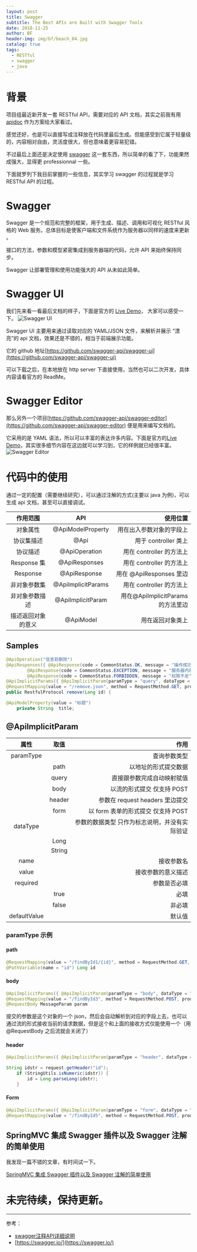 ```yaml
---
layout: post
title: Swagger
subtitle: The Best APIs are Built with Swagger Tools
date: 2018-11-25
author: BF
header-img: img/bf/beach_04.jpg
catalog: true
tags:
  - RESTful
  - swagger
  - java
---
```


# 背景

项目组最近新开发一套 RESTful API，需要对应的 API 文档，其实之前我有用 [apidoc](http://apidocjs.com/) 作为方案给大家看过。

感觉还好，也是可以直接写成注释放在代码里最后生成。但能感受到它属于轻量级的，内容相对自由，灵活度很大，但也意味着更容易犯错。

不过最后上面还是决定使用 [swagger](https://swagger.io/) 这一套东西，所以简单的看了下，功能果然成强大，显得更 professionnal 一些。

下面就罗列下我目前掌握的一些信息，其实学习 swagger 的过程就是学习 RESTful API 的过程。

# Swagger

Swagger 是一个规范和完整的框架，用于生成、描述、调用和可视化 RESTful 风格的 Web 服务。总体目标是使客户端和文件系统作为服务器以同样的速度来更新 。

接口的方法，参数和模型紧密集成到服务器端的代码，允许 API 来始终保持同步。

Swagger 让部署管理和使用功能强大的 API 从未如此简单。

# Swagger UI

我们先来看一看最后文档的样子，下面是官方的 [Live Demo](https://swagger.io/tools/swagger-ui/)， 大家可以感受一下。
![Swagger UI](2018-11-22-Swagger-ui.gif)

Swagger UI 主要用来通过读取对应的 YAML/JSON 文件，来解析并展示 “漂亮”的 api 文档，效果还是不错的，相当于前端展示功能。

它的 github 地址[https://github.com/swagger-api/swagger-ui](https://github.com/swagger-api/swagger-ui)

可以下载之后，在本地放在 http server 下直接使用，当然也可以二次开发，具体内容请看官方的 ReadMe。

# Swagger Editor

那么另外一个项目[https://github.com/swagger-api/swagger-editor](https://github.com/swagger-api/swagger-editor) 便是用来编写文档的。

它采用的是 YAML 语法，所以可以丰富的表达许多内容。下面是官方的[Live Demo](https://swagger.io/tools/swagger-editor/)，其实很多细节内容在这边就可以学习到，它的样例就已经很丰富。
![Swagger Editor](2018-11-22-Swagger-editor.jpg)

# 代码中的使用

通过一定的配置（需要继续研究），可以通过注解的方式(主要以 java 为例)，可以生成 api 文档，甚至可以直接调试。

|      作用范围      |        API         |                          使用位置 |
| :----------------: | :----------------: | --------------------------------: |
|      对象属性      | @ApiModelProperty  |          用在出入参数对象的字段上 |
|     协议集描述     |        @Api        |              用于 controller 类上 |
|      协议描述      |   @ApiOperation    |          用在 controller 的方法上 |
|    Response 集     |   @ApiResponses    |          用在 controller 的方法上 |
|      Response      |    @ApiResponse    |           用在 @ApiResponses 里边 |
|    非对象参数集    | @ApiImplicitParams |          用在 controller 的方法上 |
|   非对象参数描述   | @ApiImplicitParam  | 用在@ApiImplicitParams 的方法里边 |
| 描述返回对象的意义 |     @ApiModel      |                  用在返回对象类上 |

## Samples

```java
@ApiOperation("信息软删除")
@ApiResponses({ @ApiResponse(code = CommonStatus.OK, message = "操作成功"),
        @ApiResponse(code = CommonStatus.EXCEPTION, message = "服务器内部异常"),
        @ApiResponse(code = CommonStatus.FORBIDDEN, message = "权限不足") })
@ApiImplicitParams({ @ApiImplicitParam(paramType = "query", dataType = "Long", name = "id", value = "信息id", required = true) })
@RequestMapping(value = "/remove.json", method = RequestMethod.GET, produces = MediaType.APPLICATION_JSON_UTF8_VALUE)
public RestfulProtocol remove(Long id) {
```

```java
@ApiModelProperty(value = "标题")
    private String  title;
```

## @ApiImplicitParam

|     属性     |  取值  |                                          作用 |
| :----------: | :----: | --------------------------------------------: |
|  paramType   |        |                                  查询参数类型 |
|              |  path  |                          以地址的形式提交数据 |
|              | query  |                    直接跟参数完成自动映射赋值 |
|              |  body  |                    以流的形式提交 仅支持 POST |
|              | header |               参数在 request headers 里边提交 |
|              |  form  |            以 form 表单的形式提交 仅支持 POST |
|   dataType   |        | 参数的数据类型 只作为标志说明，并没有实际验证 |
|              |  Long  |                                               |
|              | String |                                               |
|     name     |        |                                    接收参数名 |
|    value     |        |                            接收参数的意义描述 |
|   required   |        |                                  参数是否必填 |
|              |  true  |                                          必填 |
|              | false  |                                        非必填 |
| defaultValue |        |                                        默认值 |

### paramType 示例

#### path

```java
@RequestMapping(value = "/findById1/{id}", method = RequestMethod.GET, produces = MediaType.APPLICATION_JSON_UTF8_VALUE)
@PathVariable(name = "id") Long id
```

#### body

```java
@ApiImplicitParams({ @ApiImplicitParam(paramType = "body", dataType = "MessageParam", name = "param", value = "信息参数", required = true) })
@RequestMapping(value = "/findById3", method = RequestMethod.POST, produces = MediaType.APPLICATION_JSON_UTF8_VALUE, consumes = MediaType.APPLICATION_JSON_VALUE)
@RequestBody MessageParam param
```

提交的参数是这个对象的一个 json，然后会自动解析到对应的字段上去，也可以通过流的形式接收当前的请求数据，但是这个和上面的接收方式仅能使用一个（用@RequestBody 之后流就会关闭了）

#### header

```java
@ApiImplicitParams({ @ApiImplicitParam(paramType = "header", dataType = "Long", name = "id", value = "信息id", required = true) })

String idstr = request.getHeader("id");
    if (StringUtils.isNumeric(idstr)) {
        id = Long.parseLong(idstr);
    }
```

#### Form

```java
@ApiImplicitParams({ @ApiImplicitParam(paramType = "form", dataType = "Long", name = "id", value = "信息id", required = true) })
@RequestMapping(value = "/findById5", method = RequestMethod.POST, produces = MediaType.APPLICATION_JSON_UTF8_VAL
```

## SpringMVC 集成 Swagger 插件以及 Swagger 注解的简单使用

我发现一篇不错的文章，有时间试一下。

[SpringMVC 集成 Swagger 插件以及 Swagger 注解的简单使用](https://www.jianshu.com/p/67c9b84226cd)

# 未完待续，保持更新。

---

参考：

- [swagger注释API详细说明](https://blog.csdn.net/xupeng874395012/article/details/68946676)
- [https://swagger.io/](https://swagger.io/)

